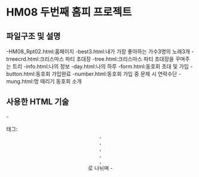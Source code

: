 # HM08 두번째 홈피 프로젝트
## 파일구조 및 설명
 -HM08_Rpt02.html:홈페이지
 -best3.html:내가 가장 좋아하는 가수3명의 노래3개
 -trreecrd.html:크리스마스 파티 초대장
 -tree.html:크리스마스 파티 초대장을 꾸며주는 트리
 -info.html:나의 정보
 -day.html:나의 하루
 -form.html:동호회 초대 및 가입
 -button.html:동호회 가입완료
 -number.html:동호회 가입 중 문제 시 연락수단
 -mung.html:멍 때리기 동호회 소개
## 사용한 HTML 기술
 -<form>태그:<header>,<nav>,<section>,<article>,<footer>,<aside>로 나뉘며 
 -<style>태그:글자색 크기 바탕화면에 색,이미지 등을 입힐 수 있고 특정 위치에 고정시킬 수도 있다. 또한@keyframes를 이용하여 애니메이션 효과를 연출 할 수 있다.
 -<input>태그: 입력을 받아야 할때 사용
 -<audio>태그:음악 삽입
 -<source>태그:media에 있는 자원들 삽입
 -<datalist>태그:데이터 목록 만들기
 -<option>태그:태그 select 태그 내부의 항목 표시
 -<span>태그:인라인 태그로 <span>태그로 지정한 문장(단어)를 꾸밀 수 있다.
 -<li>태그:리스트를 만들어 가독성을 높혀준다.
 -#top:가장 상단으로 이동
 -<fieldset>태그:폼 입력 그룹으로 묶기
 -<label>태그:폼 양식에 이름 붙히기
 -<legend>태그:캡션 감싸기
 -<iframe>태그:html페이지 내에 다른 html페이지 삽입 할 때 사용
 -<placeholder>태그:텍스트 형식을 보여줌
 -<button>:버튼 만들기
